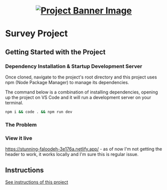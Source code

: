 <h1 align="center">
  <a href="">
    <img src="/src/assets/survey.svg" alt="Project Banner Image">
  </a>
</h1>

# Survey Project
## Getting Started with the Project

### Dependency Installation & Startup Development Server

Once cloned, navigate to the project's root directory and this project uses npm (Node Package Manager) to manage its dependencies.

The command below is a combination of installing dependencies, opening up the project on VS Code and it will run a development server on your terminal.

```bash
npm i && code . && npm run dev
```

### The Problem


### View it live

https://stunning-faloodeh-3e176a.netlify.app/ - as of now I'm not getting the header to work, it works locally and I'm sure this is regular issue.

## Instructions

<a href="instructions.md">
   See instructions of this project
  </a>
